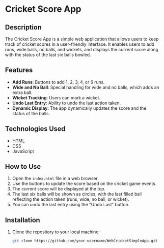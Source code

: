 # Cricket Score App

## Description
The Cricket Score App is a simple web application that allows users to keep track of cricket scores in a user-friendly interface. It enables users to add runs, wide balls, no balls, and wickets, and displays the current score along with the status of the last six balls bowled.

## Features
- **Add Runs**: Buttons to add 1, 2, 3, 4, or 6 runs.
- **Wide and No Ball**: Special handling for wide and no balls, which adds an extra ball.
- **Wicket Tracking**: Users can mark a wicket.
- **Undo Last Entry**: Ability to undo the last action taken.
- **Dynamic Display**: The app dynamically updates the score and the status of the balls.

## Technologies Used
- HTML
- CSS
- JavaScript

## How to Use
1. Open the `index.html` file in a web browser.
2. Use the buttons to update the score based on the cricket game events.
3. The current score will be displayed at the top.
4. The last six balls will be shown as circles, with the last filled ball reflecting the action taken (runs, wide, no ball, or wicket).
5. You can undo the last entry using the "Undo Last" button.

## Installation
1. Clone the repository to your local machine:
   ```bash
   git clone https://github.com/your-username/WebCricketSimpleApp.git
